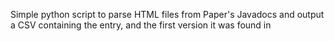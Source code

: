 Simple python script to parse HTML files from Paper's Javadocs and output a CSV containing the entry, and the first version it was found in
